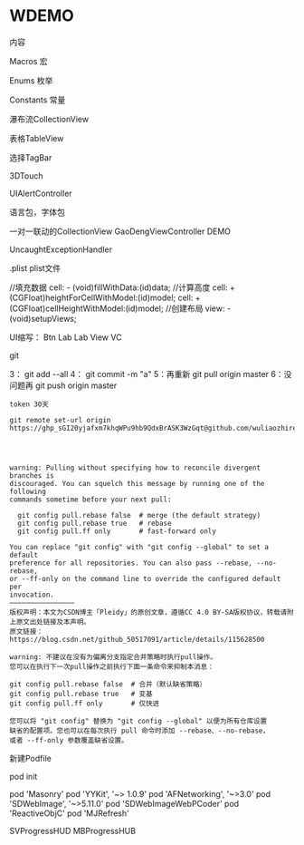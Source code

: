 # WDEMO

内容

Macros 宏

Enums 枚举

Constants  常量

瀑布流CollectionView

表格TableView

选择TagBar

3DTouch

UIAlertController

语言包，字体包

一对一联动的CollectionView GaoDengViewController DEMO

UncaughtExceptionHandler

.plist plist文件





//填充数据
cell:  - (void)fillWithData:(id)data; 
//计算高度
cell:  + (CGFloat)heightForCellWithModel:(id)model;
cell:  + (CGFloat)cellHeightWithModel:(id)model;
//创建布局
view: - (void)setupViews;


UI缩写： Btn Lab Lab View VC


git

3： git add --all
4： git commit -m "a"
5：再重新 git pull origin master 
6：没问题再 git push origin master 

``` 
token 30天

git remote set-url origin https://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@github.com/wuliaozhiren5/WDEMO.git/


 
```

```
warning: Pulling without specifying how to reconcile divergent branches is
discouraged. You can squelch this message by running one of the following
commands sometime before your next pull:

  git config pull.rebase false  # merge (the default strategy)
  git config pull.rebase true   # rebase
  git config pull.ff only       # fast-forward only

You can replace "git config" with "git config --global" to set a default
preference for all repositories. You can also pass --rebase, --no-rebase,
or --ff-only on the command line to override the configured default per
invocation.
————————————————
版权声明：本文为CSDN博主「Pleidy」的原创文章，遵循CC 4.0 BY-SA版权协议，转载请附上原文出处链接及本声明。
原文链接：https://blog.csdn.net/github_50517091/article/details/115628500
```

 ```
warning: 不建议在没有为偏离分支指定合并策略时执行pull操作。 
您可以在执行下一次pull操作之前执行下面一条命令来抑制本消息：

git config pull.rebase false  # 合并（默认缺省策略）
git config pull.rebase true   # 变基
git config pull.ff only       # 仅快进

您可以将 "git config" 替换为 "git config --global" 以便为所有仓库设置
缺省的配置项。您也可以在每次执行 pull 命令时添加 --rebase、--no-rebase，
或者 --ff-only 参数覆盖缺省设置。
```


新建Podfile

pod init



pod 'Masonry'
pod 'YYKit',                    '~> 1.0.9'
pod 'AFNetworking',             '~>3.0'
pod 'SDWebImage',               '~>5.11.0'
pod 'SDWebImageWebPCoder'
pod 'ReactiveObjC'
pod 'MJRefresh'





SVProgressHUD
MBProgressHUB
